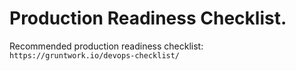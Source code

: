 # Production Readiness Checklist.

Recommended production readiness checklist: `https://gruntwork.io/devops-checklist/`